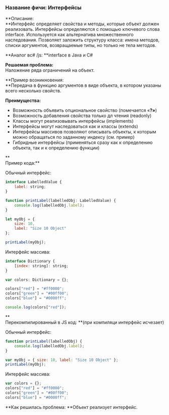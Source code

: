 ### **Название фичи: Интерфейсы**

**Описание:            
**Интерфейс определяет свойства и методы, которые объект должен реализовать. Интерфейсы определяются с помощью ключевого слова interface. Используется как альтернатива множественного наследования. Позволяет заложить структуру класса: имена методов, списки аргументов, возвращаемые типы, но только не тела методов.

**Аналог вc\# /js: **interface в Java и C\#

**Решаемая проблема:**  
Наложение ряда ограничений на объект.

**Пример возникновения:            
**Передача в функцию аргументов в виде объекта, в котором указаны всего несколько свойств.

**Преимущества:**

* Возможность объявить опциональное свойство \(помечается «**?»**\)
* Возможность добавления свойства только дл чтения \(readonly\)
* Классы могут реализовывать интерфейсы \(implements\)
* Интерфейсы могут наследоваться как и классы \(extends\)
* Интерфейсы массивов позволяют описывать объекты, к которым можно обращаться по заданному индексу \(см. пример\)
* Гибридные интерфейсы \(применяться сразу как к определению объекта, так и к определению функции\)

**  
Пример кода:**

Обычный интерфейс:

```js
interface LabelledValue {
    label: string;
}

function printLabel(labelledObj: LabelledValue) {
    console.log(labelledObj.label);
}

let myObj = {
    size: 10,
    label: "Size 10 Object"
};

printLabel(myObj);
```

Интерфейс массива:

```js
interface Dictionary {
    [index: string]: string;
}

var colors: Dictionary = {};

colors["red"] = "#ff0000";
colors["green"] = "#00ff00";
colors["blue"] = "#0000ff";

console.log(colors["red"]);
```

**  
 Перекомпилированный в JS код: **\(при компиляци интерфейс исчезает\)

Обычный интерфейс:

```js
function printLabel(labelledObj) {
    console.log(labelledObj.label);
}

var myObj = { size: 10, label: "Size 10 Object" };
printLabel(myObj);
```

Интерфейс массива:

```js
var colors = {};
colors["red"] = "#ff0000";
colors["green"] = "#00ff00";
colors["blue"] = "#0000ff"; 
```

**Как решилась проблема: **Объект реализует интерфейс.


